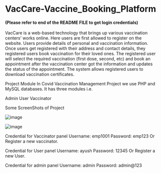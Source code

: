 # VacCare-Vaccine_Booking_Platform
<strong>(Please refer to end of the README FILE to get login credentials)</strong><br><br>
 VacCare is a web-based technology that brings up various vaccination centers’ works online. 
 Here users are first allowed to register on the website. Users provide details of personal and vaccination information.
 Once users get registered with their address and contact details, they registered users book vaccination for their loved ones. 
 The registered user will select the required vaccination (first dose, second, etc) and book an appointment after the vaccination center got the information and updates the status of the appointment. 
 The system allows registered users to download vaccination certificates.


 Project Module
In Covid Vaccination Management Project we use PHP and MySQL databases. It has three modules i.e.

Admin
User
Vaccinator

Some ScreenShots of Project

![image](https://github.com/77AYUSH/VacCare-Vaccine_Booking_Platform/assets/89724493/ab8ae126-5723-475c-9343-3064d1b274b4)

![image](https://github.com/77AYUSH/VacCare-Vaccine_Booking_Platform/assets/89724493/cedfd9ee-5e2b-4ede-bb55-1b863db152c3)


Credential for Vaccinator panel Username: emp1001
Password: emp123
Or Register a new vaccinator.

Credential for User panel
Username: ayush
Password: 12345
Or Register a new User.

Credential for admin panel
Username: admin
Password: admin@123
